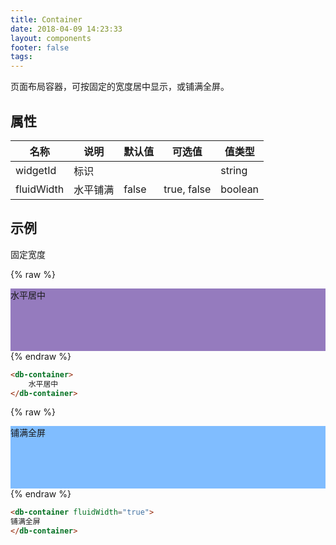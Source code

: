 ```yaml
---
title: Container
date: 2018-04-09 14:23:33
layout: components
footer: false
tags:
---
```


页面布局容器，可按固定的宽度居中显示，或铺满全屏。

## 属性

| 名称 | 说明 | 默认值 | 可选值 | 值类型 |
| ----- | ------ | ----- | ----- | --------- |
| widgetId| 标识 | | | string |
| fluidWidth | 水平铺满 | false | true, false | boolean |

## 示例

固定宽度

{% raw %}
<div style="background-color:white;height:100px;">
    <div style="background-color:#957bbe;height:100%;" class="container">水平居中</div>
</div>
{% endraw %}

```html
<db-container>
    水平居中
</db-container>
```

{% raw %}
<div style="background-color:white;height:100px;">
    <div style="background-color:#80bdff;height:100%;" class="container-fluid">铺满全屏</div>
</div>
{% endraw %}

```html
<db-container fluidWidth="true">
铺满全屏
</db-container>
```

